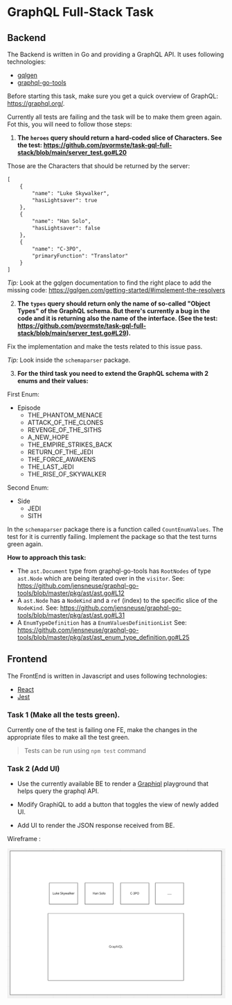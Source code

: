 # GraphQL Full-Stack Task

## Backend
The Backend is written in Go and providing a GraphQL API. It uses following technologies:
 - [gqlgen](https://github.com/99designs/gqlgen)
 - [graphql-go-tools](https://github.com/jensneuse/graphql-go-tools)

Before starting this task, make sure you get a quick overview of GraphQL: https://graphql.org/.

Currently all tests are failing and the task will be to make them green again. Fot this, you will need to follow those steps:

1. **The `heroes` query should return a hard-coded slice of Characters. See the test: https://github.com/pvormste/task-gql-full-stack/blob/main/server_test.go#L20**

Those are the Characters that should be returned by the server:
```
[
    {
        "name": "Luke Skywalker",
        "hasLightsaver": true
    },
    {
        "name": "Han Solo",
        "hasLightsaver": false
    },
    {
        "name": "C-3PO",
        "primaryFunction": "Translator"
    }
]   
```
*Tip:* Look at the gqlgen documentation to find the right place to add the missing code: https://gqlgen.com/getting-started/#implement-the-resolvers

2. **The `types` query should return only the name of so-called "Object Types" of the GraphQL schema. But there's currently a bug in the code and it is returning also the name of the interface.
   (See the test: https://github.com/pvormste/task-gql-full-stack/blob/main/server_test.go#L29).**

Fix the implementation and make the tests related to this issue pass.

*Tip:* Look inside the `schemaparser` package.

3. **For the third task you need to extend the GraphQL schema with 2 enums and their values:**

First Enum:
 - Episode
   - THE_PHANTOM_MENACE
   - ATTACK_OF_THE_CLONES
   - REVENGE_OF_THE_SITHS
   - A_NEW_HOPE
   - THE_EMPIRE_STRIKES_BACK
   - RETURN_OF_THE_JEDI
   - THE_FORCE_AWAKENS
   - THE_LAST_JEDI
   - THE_RISE_OF_SKYWALKER 


Second Enum:
 - Side
   - JEDI
   - SITH

In the `schemaparser` package there is a function called `CountEnumValues`. The test for it is currently failing. Implement the package so that
the test turns green again.

**How to approach this task:**
 - The `ast.Document` type from graphql-go-tools has `RootNodes` of type `ast.Node` which are being iterated over in the `visitor`. See: https://github.com/jensneuse/graphql-go-tools/blob/master/pkg/ast/ast.go#L12
 - A `ast.Node` has a `NodeKind` and a `ref` (index) to the specific slice of the `NodeKind`. See: https://github.com/jensneuse/graphql-go-tools/blob/master/pkg/ast/ast.go#L31
 - A `EnumTypeDefinition` has a `EnumValuesDefinitionList` See: https://github.com/jensneuse/graphql-go-tools/blob/master/pkg/ast/ast_enum_type_definition.go#L25

## Frontend

The FrontEnd is written in Javascript and uses following technologies:
 - [React](https://reactjs.org/)
 - [Jest](https://jestjs.io/)

### Task 1 (Make all the tests green).

Currently one of the test is failing one FE, make the changes in the appropriate files to make all the test green.

> Tests can be run using `npm test` command 


### Task 2 (Add UI)

- Use the currently available BE to render a [Graphiql](https://www.npmjs.com/package/graphiql) playground that helps query the graphql API.

- Modify GraphiQL to add a button that toggles the view of newly added UI.

- Add UI to render the JSON response received from BE.

Wireframe :

<img src="./example/example.png">